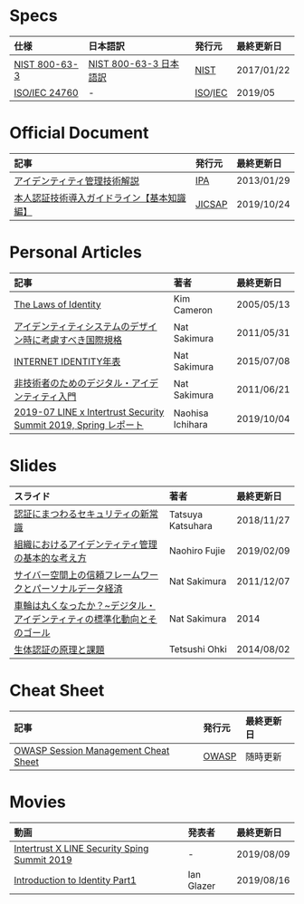 # Specs
|仕様|日本語訳|発行元|最終更新日|
|:---|:---|:---|:---|
|[NIST 800-63-3](https://pages.nist.gov/800-63-3/)|[NIST 800-63-3 日本語訳](https://openid-foundation-japan.github.io/800-63-3-final/index.ja.html)|[NIST](https://www.nist.gov/)|2017/01/22|
|[ISO/IEC 24760](https://standards.iso.org/ittf/PubliclyAvailableStandards/index.html)|-|[ISO](https://www.iso.org/)/[IEC](https://www.iec.ch/)|2019/05|

# Official Document
|記事|発行元|最終更新日|
|:---|:---|:---|
|[アイデンティティ管理技術解説](https://www.ipa.go.jp/security/idm/)|[IPA](https://www.ipa.go.jp)|2013/01/29|
|[本人認証技術導入ガイドライン【基本知識編】](https://www.jicsap.com/public/guidelines.htm)|[JICSAP](http://jicsap.com/)|2019/10/24|

# Personal Articles
|記事|著者|最終更新日|
|:---|:---|:---|
|[The Laws of Identity](https://www.identityblog.com/stories/2005/05/13/TheLawsOfIdentity.pdf)|Kim Cameron|2005/05/13|
|[アイデンティティシステムのデザイン時に考慮すべき国際規格](https://www.sakimura.org/2011/05/1111/)|Nat Sakimura|2011/05/31|
|[INTERNET IDENTITY年表](http://www.sakimura.org/misc/internet_identity_history/)|Nat Sakimura|2015/07/08|
|[非技術者のためのデジタル・アイデンティティ入門](https://www.sakimura.org/2011/06/1124/)|Nat Sakimura|2011/06/21|
|[2019-07 LINE x Intertrust Security Summit 2019, Spring レポート](https://engineering.linecorp.com/ja/blog/line-x-intertrust-security-summit-2019-spring-report/)|Naohisa Ichihara|2019/10/04|

# Slides
|スライド|著者|最終更新日|
|:---|:---|:---|
|[認証にまつわるセキュリティの新常識](https://speakerdeck.com/kthrtty/ren-zheng-nimatuwarusekiyuriteifalsexin-chang-shi)|Tatsuya Katsuhara|2018/11/27|
|[組織におけるアイデンティティ管理の基本的な考え方](https://www.slideshare.net/naohiro.fujie/ss-131091269)|Naohiro Fujie|2019/02/09|
|[サイバー空間上の信頼フレームワークとパーソナルデータ経済](https://www.slideshare.net/nat_sakimura/ss-10499356)|Nat Sakimura|2011/12/07|
|[車輪は丸くなったか？~デジタル・アイデンティティの標準化動向とそのゴール](https://www.slideshare.net/nat_sakimura/ss-61772181)|Nat Sakimura|2014|
|[生体認証の原理と課題](http://www.mims.meiji.ac.jp/education/project/suuriB/2014.files/amsB20140802Ohki.pdf)|Tetsushi Ohki|2014/08/02|

# Cheat Sheet
|記事|発行元|最終更新日|
|:---|:---|:---|
|[OWASP Session Management Cheat Sheet](https://www.owasp.org/index.php/Session_Management_Cheat_Sheet)|[OWASP](https://www.owasp.org)|随時更新|


# Movies
|動画|発表者|最終更新日|
|:---|:---|:---|
|[Intertrust X LINE Security Sping Summit 2019](https://www.youtube.com/playlist?list=PL6Bi8wZB72dZ7gvwaZrh8Odnckv58-svw)|-|2019/08/09|
|[Introduction to Identity Part1](https://www.youtube.com/watch?v=T5w1EXqMqR0)|Ian Glazer|2019/08/16|

